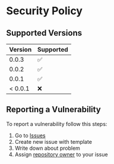 # Security Policy

## Supported Versions

| Version | Supported          |
|---------|--------------------|
| 0.0.3   | :white_check_mark: |
| 0.0.2   | :white_check_mark: |
| 0.0.1   | :white_check_mark: |
| < 0.0.1 | :x:                |

## Reporting a Vulnerability

To report a vulnerability follow this steps:
1. Go to [Issues](https://github.com/stbestichhh/stutils/issues)
2. Create new issue with template
3. Write down about problem
4. Assign [repository owner](https://github.com/stbestichhh) to your issue
